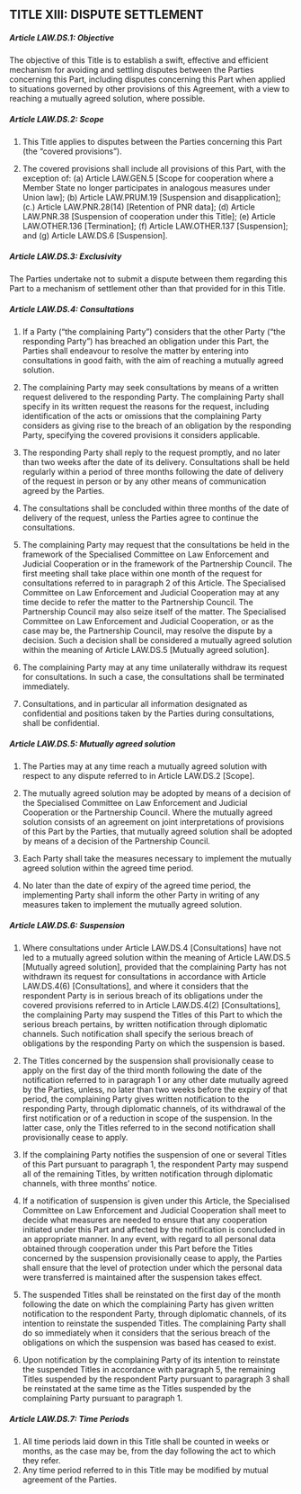 ## TITLE XIII: DISPUTE SETTLEMENT

##### Article LAW.DS.1: Objective
The objective of this Title is to establish a swift, effective and efficient mechanism for avoiding and settling disputes between the Parties concerning this Part, including disputes concerning this Part when applied to situations governed by other provisions of this Agreement, with a view to reaching a mutually agreed solution, where possible.

##### Article LAW.DS.2: Scope
1. This Title applies to disputes between the Parties concerning this Part (the “covered provisions”).

2. The covered provisions shall include all provisions of this Part, with the exception of:
    (a) Article LAW.GEN.5 [Scope for cooperation where a Member State no longer participates in analogous measures under Union law];
    (b) Article LAW.PRUM.19 [Suspension and disapplication];
    (c.) Article LAW.PNR.28(14) [Retention of PNR data];
    (d) Article LAW.PNR.38 [Suspension of cooperation under this Title];
    (e) Article LAW.OTHER.136 [Termination];
    (f) Article LAW.OTHER.137 [Suspension]; and
    (g) Article LAW.DS.6 [Suspension].

##### Article LAW.DS.3: Exclusivity
The Parties undertake not to submit a dispute between them regarding this Part to a mechanism of settlement other than that provided for in this Title.

##### Article LAW.DS.4: Consultations
1. If a Party (“the complaining Party”) considers that the other Party (“the responding Party”) has breached an obligation under this Part, the Parties shall endeavour to resolve the matter by entering into consultations in good faith, with the aim of reaching a mutually agreed solution.

2. The complaining Party may seek consultations by means of a written request delivered to the responding Party. The complaining Party shall specify in its written request the reasons for the request, including identification of the acts or omissions that the complaining Party considers as giving rise to the breach of an obligation by the responding Party, specifying the covered provisions it considers applicable.

3. The responding Party shall reply to the request promptly, and no later than two weeks after the date of its delivery. Consultations shall be held regularly within a period of three months following the date of delivery of the request in person or by any other means of communication agreed by the Parties.

4. The consultations shall be concluded within three months of the date of delivery of the request, unless the Parties agree to continue the consultations.

5. The complaining Party may request that the consultations be held in the framework of the Specialised Committee on Law Enforcement and Judicial Cooperation or in the framework of the Partnership Council. The first meeting shall take place within one month of the request for consultations referred to in paragraph 2 of this Article. The Specialised Committee on Law Enforcement and Judicial Cooperation may at any time decide to refer the matter to the Partnership Council. The Partnership Council may also seize itself of the matter. The Specialised Committee on Law Enforcement and Judicial Cooperation, or as the case may be, the Partnership Council, may resolve the dispute by a decision. Such a decision shall be considered a mutually agreed solution within the meaning of Article LAW.DS.5 [Mutually agreed solution].

6. The complaining Party may at any time unilaterally withdraw its request for consultations. In such a case, the consultations shall be terminated immediately.

7. Consultations, and in particular all information designated as confidential and positions taken by the Parties during consultations, shall be confidential.

##### Article LAW.DS.5: Mutually agreed solution
1. The Parties may at any time reach a mutually agreed solution with respect to any dispute referred to in Article LAW.DS.2 [Scope].

2. The mutually agreed solution may be adopted by means of a decision of the Specialised Committee on Law Enforcement and Judicial Cooperation or the Partnership Council. Where the mutually agreed solution consists of an agreement on joint interpretations of provisions of this Part by the Parties, that mutually agreed solution shall be adopted by means of a decision of the Partnership Council.

3. Each Party shall take the measures necessary to implement the mutually agreed solution within the agreed time period.

4. No later than the date of expiry of the agreed time period, the implementing Party shall inform the other Party in writing of any measures taken to implement the mutually agreed solution.

##### Article LAW.DS.6: Suspension
1. Where consultations under Article LAW.DS.4 [Consultations] have not led to a mutually agreed solution within the meaning of Article LAW.DS.5 [Mutually agreed solution], provided that the complaining Party has not withdrawn its request for consultations in accordance with Article LAW.DS.4(6) [Consultations], and where it considers that the respondent Party is in serious breach of its obligations under the covered provisions referred to in Article LAW.DS.4(2) [Consultations], the complaining Party may suspend the Titles of this Part to which the serious breach pertains, by written notification through diplomatic channels. Such notification shall specify the serious breach of obligations by the responding Party on which the suspension is based.

2. The Titles concerned by the suspension shall provisionally cease to apply on the first day of the third month following the date of the notification referred to in paragraph 1 or any other date mutually agreed by the Parties, unless, no later than two weeks before the expiry of that period, the complaining Party gives written notification to the responding Party, through diplomatic channels, of its withdrawal of the first notification or of a reduction in scope of the suspension. In the latter case, only the Titles referred to in the second notification shall provisionally cease to apply.

3. If the complaining Party notifies the suspension of one or several Titles of this Part pursuant to paragraph 1, the respondent Party may suspend all of the remaining Titles, by written notification through diplomatic channels, with three months’ notice.

4. If a notification of suspension is given under this Article, the Specialised Committee on Law Enforcement and Judicial Cooperation shall meet to decide what measures are needed to ensure that any cooperation initiated under this Part and affected by the notification is concluded in an appropriate manner. In any event, with regard to all personal data obtained through cooperation under this Part before the Titles concerned by the suspension provisionally cease to apply, the Parties shall ensure that the level of protection under which the personal data were transferred is maintained after the suspension takes effect.

5. The suspended Titles shall be reinstated on the first day of the month following the date on which the complaining Party has given written notification to the respondent Party, through diplomatic channels, of its intention to reinstate the suspended Titles. The complaining Party shall do so immediately when it considers that the serious breach of the obligations on which the suspension was based has ceased to exist.

6. Upon notification by the complaining Party of its intention to reinstate the suspended Titles in accordance with paragraph 5, the remaining Titles suspended by the respondent Party pursuant to paragraph 3 shall be reinstated at the same time as the Titles suspended by the complaining Party pursuant to paragraph 1.

##### Article LAW.DS.7: Time Periods
1. All time periods laid down in this Title shall be counted in weeks or months, as the case may be, from the day following the act to which they refer.
2. Any time period referred to in this Title may be modified by mutual agreement of the Parties.
